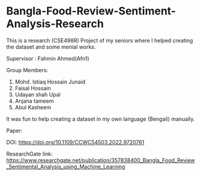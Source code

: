 # Bangla-Food-Review-Sentiment-Analysis-Research

This is a research (CSE498R) Project of my seniors where I helped creating the dataset and some menial works.

Supervisor : Fahmin Ahmed(Afn1)

Group Members:

  1. Mohd. Istiaq Hossain Junaid
  2. Faisal Hossain
  3. Udayan shah Upal
  4. Anjana tameem
  5. Abul Kasheem

It was fun to help creating a dataset in my own language (Bengali) manually.

Paper:

  DOI: https://doi.org/10.1109/CCWC54503.2022.9720761

  ResearchGate link: https://www.researchgate.net/publication/357838400_Bangla_Food_Review_Sentimental_Analysis_using_Machine_Learning

